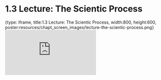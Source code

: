 # 1.3 Lecture: The Scientic Process
 
{type: iframe, title:1.3 Lecture: The Scientic Process, width:800, height:600, poster:resources/chapt_screen_images/lecture-the-scientic-process.png}
![](https://vgaysin1.github.io/CURE-MicrobialMysteries-test/lecture-the-scientic-process.html)
 

 
